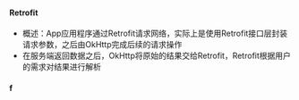 #### Retrofit
* 概述：App应用程序通过Retrofit请求网络，实际上是使用Retrofit接口层封装请求参数，之后由OkHttp完成后续的请求操作
* 在服务端返回数据之后，OkHttp将原始的结果交给Retrofit，Retrofit根据用户的需求对结果进行解析

#### f

